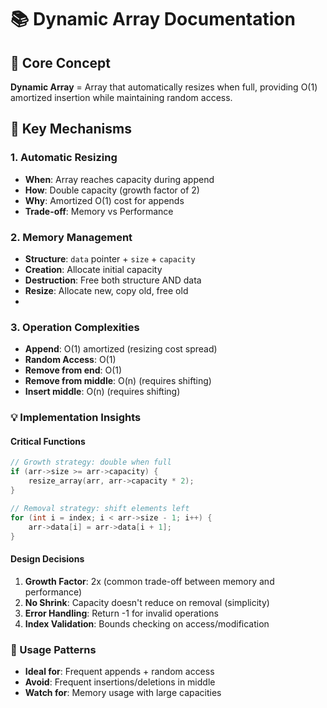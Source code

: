 
# 📚 Dynamic Array Documentation

## 🎯 Core Concept

**Dynamic Array** = Array that automatically resizes when full, providing O(1) amortized insertion while maintaining random access.

## 🔑 Key Mechanisms

### 1. **Automatic Resizing**

- **When**: Array reaches capacity during append
- **How**: Double capacity (growth factor of 2)
- **Why**: Amortized O(1) cost for appends
- **Trade-off**: Memory vs Performance

### 2. **Memory Management**

- **Structure**: `data` pointer + `size` + `capacity`
- **Creation**: Allocate initial capacity
- **Destruction**: Free both structure AND data
- **Resize**: Allocate new, copy old, free old
-

### 3. **Operation Complexities**

- **Append**: O(1) amortized (resizing cost spread)
- **Random Access**: O(1)
- **Remove from end**: O(1)
- **Remove from middle**: O(n) (requires shifting)
- **Insert middle**: O(n) (requires shifting)

### 💡 Implementation Insights

#### **Critical Functions**

```c
// Growth strategy: double when full
if (arr->size >= arr->capacity) {
    resize_array(arr, arr->capacity * 2);
}

// Removal strategy: shift elements left
for (int i = index; i < arr->size - 1; i++) {
    arr->data[i] = arr->data[i + 1];
}
```

#### **Design Decisions**

1. **Growth Factor**: 2x (common trade-off between memory and performance)
2. **No Shrink**: Capacity doesn't reduce on removal (simplicity)
3. **Error Handling**: Return -1 for invalid operations
4. **Index Validation**: Bounds checking on access/modification

### 🚀 Usage Patterns

- **Ideal for**: Frequent appends + random access
- **Avoid**: Frequent insertions/deletions in middle
- **Watch for**: Memory usage with large capacities

